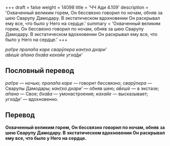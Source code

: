 +++
draft = false
weight = 14098
title = 'ЧЧ Ади 4.109'
description = 'Охваченный великим горем, Он бессвязно говорил по ночам, обняв за шею Сварупу Дамодару. В экстатическом вдохновении Он раскрывал ему все, что было у Него на сердце.'
summary = 'Охваченный великим горем, Он бессвязно говорил по ночам, обняв за шею Сварупу Дамодару. В экстатическом вдохновении Он раскрывал ему все, что было у Него на сердце.'
+++

_ра̄тре прала̄па каре сварӯпера кан̣т̣ха дхари’  
а̄веш́е а̄пана бха̄ва кахайе угха̄д̣и’_

## Пословный перевод

_ра̄тре_ — ночью; _прала̄па_ _каре_ — говорит бессвязно; _сварӯпера_ — Сварупы Дамодары; _кан̣т̣ха_ _дхари’_ — обняв шею; _а̄веш́е_ — в экстазе; _а̄пана_ — Свое; _бха̄ва_ — умонастроение; _кахайе_ — высказывает; _угха̄д̣и’_ — вдохновенно.

## Перевод

**Охваченный великим горем, Он бессвязно говорил по ночам, обняв за шею Сварупу Дамодару. В экстатическом вдохновении Он раскрывал ему все, что было у Него на сердце.**
